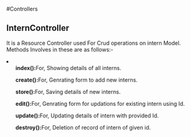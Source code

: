 #Controllers

## InternController

<p>It is a Resource Controller used For Crud operations on intern Model. Methods Involves in these are as follows:-
	<li>
	<ol><strong>index():</strong>For, Showing details of all interns.</ol>
	<ol><strong>create():</strong>For, Genrating form to add new interns.</ol>
	<ol><strong>store():</strong>For, Saving details of new interns.</ol>
	<ol><strong>edit():</strong>For, Genrating form for updations for existing intern using Id.</ol>
	<ol><strong>update():</strong>For, Updating details of intern with provided Id.</ol>
	<ol><strong>destroy():</strong>For, Deletion of record of intern of given id.</ol>
</li> 


</p>